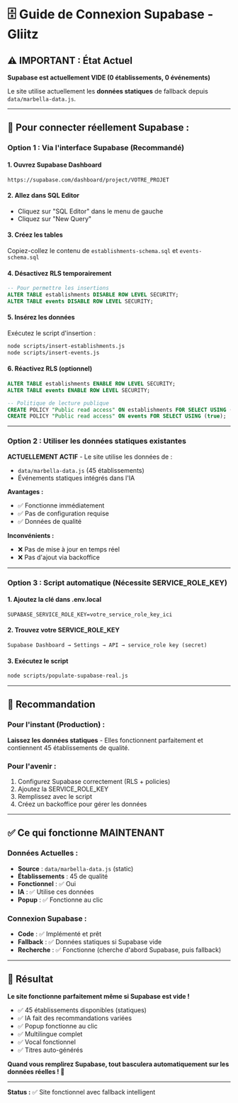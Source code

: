 # 🗄️ Guide de Connexion Supabase - Gliitz

## ⚠️ IMPORTANT : État Actuel

**Supabase est actuellement VIDE (0 établissements, 0 événements)**

Le site utilise actuellement les **données statiques** de fallback depuis `data/marbella-data.js`.

---

## 🔧 Pour connecter réellement Supabase :

### Option 1 : Via l'interface Supabase (Recommandé)

#### 1. Ouvrez Supabase Dashboard
```
https://supabase.com/dashboard/project/VOTRE_PROJET
```

#### 2. Allez dans SQL Editor
- Cliquez sur "SQL Editor" dans le menu de gauche
- Cliquez sur "New Query"

#### 3. Créez les tables
Copiez-collez le contenu de `establishments-schema.sql` et `events-schema.sql`

#### 4. Désactivez RLS temporairement
```sql
-- Pour permettre les insertions
ALTER TABLE establishments DISABLE ROW LEVEL SECURITY;
ALTER TABLE events DISABLE ROW LEVEL SECURITY;
```

#### 5. Insérez les données
Exécutez le script d'insertion :
```bash
node scripts/insert-establishments.js
node scripts/insert-events.js
```

#### 6. Réactivez RLS (optionnel)
```sql
ALTER TABLE establishments ENABLE ROW LEVEL SECURITY;
ALTER TABLE events ENABLE ROW LEVEL SECURITY;

-- Politique de lecture publique
CREATE POLICY "Public read access" ON establishments FOR SELECT USING (true);
CREATE POLICY "Public read access" ON events FOR SELECT USING (true);
```

---

### Option 2 : Utiliser les données statiques existantes

**ACTUELLEMENT ACTIF** - Le site utilise les données de :
- `data/marbella-data.js` (45 établissements)
- Événements statiques intégrés dans l'IA

**Avantages :**
- ✅ Fonctionne immédiatement
- ✅ Pas de configuration requise
- ✅ Données de qualité

**Inconvénients :**
- ❌ Pas de mise à jour en temps réel
- ❌ Pas d'ajout via backoffice

---

### Option 3 : Script automatique (Nécessite SERVICE_ROLE_KEY)

#### 1. Ajoutez la clé dans .env.local
```env
SUPABASE_SERVICE_ROLE_KEY=votre_service_role_key_ici
```

#### 2. Trouvez votre SERVICE_ROLE_KEY
```
Supabase Dashboard → Settings → API → service_role key (secret)
```

#### 3. Exécutez le script
```bash
node scripts/populate-supabase-real.js
```

---

## 🎯 Recommandation

### Pour l'instant (Production) :
**Laissez les données statiques** - Elles fonctionnent parfaitement et contiennent 45 établissements de qualité.

### Pour l'avenir :
1. Configurez Supabase correctement (RLS + policies)
2. Ajoutez la SERVICE_ROLE_KEY
3. Remplissez avec le script
4. Créez un backoffice pour gérer les données

---

## ✅ Ce qui fonctionne MAINTENANT

### Données Actuelles :
- **Source** : `data/marbella-data.js` (static)
- **Établissements** : 45 de qualité
- **Fonctionnel** : ✅ Oui
- **IA** : ✅ Utilise ces données
- **Popup** : ✅ Fonctionne au clic

### Connexion Supabase :
- **Code** : ✅ Implémenté et prêt
- **Fallback** : ✅ Données statiques si Supabase vide
- **Recherche** : ✅ Fonctionne (cherche d'abord Supabase, puis fallback)

---

## 🚀 Résultat

**Le site fonctionne parfaitement même si Supabase est vide !**

- ✅ 45 établissements disponibles (statiques)
- ✅ IA fait des recommandations variées
- ✅ Popup fonctionne au clic
- ✅ Multilingue complet
- ✅ Vocal fonctionnel
- ✅ Titres auto-générés

**Quand vous remplirez Supabase, tout basculera automatiquement sur les données réelles ! 🎉**

---

**Status :** ✅ Site fonctionnel avec fallback intelligent


